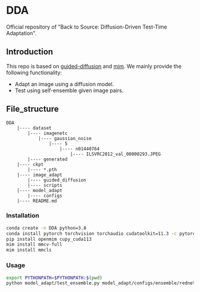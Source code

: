 # DDA
Official repository of "Back to Source: Diffusion-Driven Test-Time Adaptation".

## Introduction
This repo is based on [guided-diffusion](https://github.com/openai/guided-diffusion) and [mim](https://github.com/open-mmlab/mim). We mainly provide the following functionality:
+ Adapt an image using a diffusion model.
+ Test using self-ensemble given image pairs.

## File_structure

```
DDA
    |---- dataset
        |---- imagenetc
            |---- gaussian_noise
                |---- 5
                    |---- n01440764
                        |---- ILSVRC2012_val_00000293.JPEG
        |---- generated
    |---- ckpt
        |---- *.pth
    |---- image_adapt
        |---- guided_diffusion
        |---- scripts
    |---- model_adapt
        |---- configs
    |---- README.md
```

### Installation
```bash
conda create -n DDA python=3.8
conda install pytorch torchvision torchaudio cudatoolkit=11.3 -c pytorch
pip install openmim cupy_cuda113
mim install mmcv-full 
mim install mmcls
```

### Usage


```bash
export PYTHONPATH=$PYTHONPATH:$(pwd)
python model_adapt/test_ensemble.py model_adapt/configs/ensemble/rednet26_ensemble_b64_imagenet.py ckpt/rednet26-4948f75f.pth --metrics accuracy --select sum
```
